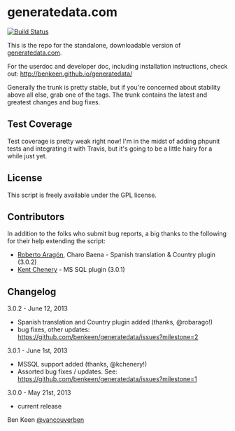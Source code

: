 # generatedata.com

[![Build Status](https://travis-ci.org/benkeen/generatedata.png?branch=master)](https://travis-ci.org/benkeen/generatedata)

This is the repo for the standalone, downloadable version of [generatedata.com](http://www.generatedata.com).

For the userdoc and developer doc, including installation instructions, check out:
http://benkeen.github.io/generatedata/

Generally the trunk is pretty stable, but if you're concerned about stability above all else, grab one of the tags. The trunk contains the latest and greatest changes and bug fixes.

## Test Coverage

Test coverage is pretty weak right now! I'm in the midst of adding phpunit tests and integrating it with Travis, but it's going to be a little hairy for a while just yet.

## License

This script is freely available under the GPL license.

## Contributors

In addition to the folks who submit bug reports, a big thanks to the following for their help extending the script:

- [Roberto Aragón](https://github.com/robarago), Charo Baena - Spanish translation & Country plugin (3.0.2)
- [Kent Chenery](https://github.com/kchenery) - MS SQL plugin (3.0.1)

## Changelog

3.0.2 - June 12, 2013
- Spanish translation and Country plugin added (thanks, @robarago!)
- bug fixes, other updates: https://github.com/benkeen/generatedata/issues?milestone=2

3.0.1 - June 1st, 2013
- MSSQL support added (thanks, @kchenery!)
- Assorted bug fixes / updates. See: https://github.com/benkeen/generatedata/issues?milestone=1

3.0.0 - May 21st, 2013
- current release


Ben Keen
[@vancouverben](https://twitter.com/#!/vancouverben)